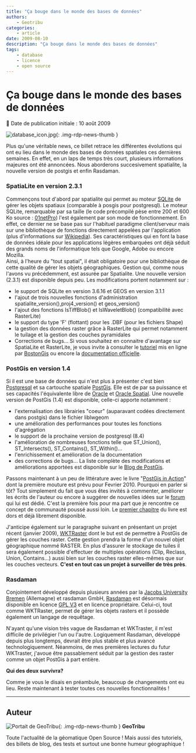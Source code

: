 ```yaml
---
title: "Ça bouge dans le monde des bases de données"
authors:
    - Geotribu
categories:
    - article
date: 2009-08-10
description: "Ça bouge dans le monde des bases de données"
tags:
    - database
    - licence
    - open source
---
```


# Ça bouge dans le monde des bases de données

:calendar: Date de publication initiale : 10 août 2009

![database_icon.jpg](https://cdn.geotribu.fr/img/logos-icones/programmation/database.png){: .img-rdp-news-thumb }

Plus qu'une véritable news, ce billet retrace les différentes évolutions qui ont eu lieu dans le monde des bases de données spatiales ces dernières semaines. En effet, en un laps de temps très court, plusieurs informations majeures ont été annoncées. Nous aborderons succesivement spatialite, la nouvelle version de postgis et enfin Rasdaman.

### SpatiaLite en version 2.3.1

Commençons tout d'abord par spatialite qui permet au moteur [SQLite](http://www.sqlite.org/) de gérer les objets spatiaux (comparable à posgis pour postgresql). Le moteur SQLite, remarquable par sa taille (le code précompilé pèse entre 200 et 600 Ko source : [01netPro](http://pro.01net.com/editorial/372465/sqlite-devient-la-base-de-donnees-standard-du-web-deconnecte/)) l'est également par son mode de fonctionnement. En effet, ce dernier ne se base pas sur l'habituel paradigme client/serveur mais sur une bibliothèque de fonctions directement appelées par l'application (plus d'informations sur [Wikipedia](https://fr.wikipedia.org/wiki/SQLite)). Ses caractéristiques qui en font la base de données idéale pour les applications légères embarquées ont déjà séduit des grands noms de l'informatique tels que Google, Adobe ou encore Mozilla.  
Ainsi, à l'heure du "tout spatial", il était obligatoire pour une bibliothèque de cette qualité de gérer les objets géographiques. Gestion qui, comme nous l'avons vu précédemment, est assurée par Spatialite. Une nouvelle version (2.3.1) est disponible depuis peu. Les modifications portent notamment sur :

* le support de SQLite en version 3.6.16 et GEOS en version 3.1.1
* l'ajout de trois nouvelles fonctions d'administration spatialite\_version(),proj4\_version() et geos\_version()
* l'ajout des fonctions IsTiffBlob() et IsWaveletBlob() (compatibilité avec RasterLite)
* le support du type 'F' (flottant) pour les .DBF (pour les fichiers Shape)
* la gestion des données raster grâce à RasterLite qui permet notamment le tuilage et la gestion des couches pyramidales
* Corrections de bugs...
Si vous souhaitez en connaitre d'avantage sur SpatiaLite et RasterLite, je vous invite à consulter le [tutoriel](http://www.bostongis.com/PrinterFriendly.aspx?content_name=spatialite_tut01) mis en ligne par [BostonGis](http://www.bostongis.com/) ou encore la [documentation officielle](http://www.gaia-gis.it/spatialite/docs.html).

### PostGis en version 1.4

Si il est une base de données qui n'est plus à présenter c'est bien [Postgresql](http://www.postgresql.org/) et sa cartouche spatiale [PostGis](http://postgis.refractions.net/). Elle est de par sa puissance et ses capacités l'équivalente libre de [Oracle](https://fr.wikipedia.org/wiki/Oracle_Database) et [Oracle Spatial](http://www.oracle.com/technology/products/spatial/index.html). Une nouvelle version de PostGis (1.4) est disponible, celle-ci apporte notamment :

* l'externalisation des librairies "coeur" (auparavant codées directement dans postgis) dans le fichier liblwgeom
* une amélioration des performances pour toutes les fonctions d'agrégation
* le support de la prochaine version de postgresql (8.4)
* l'amélioration de nombreuses fonctions telle que ST\_Union(), ST\_Intersects(), ST\_Contains(), ST\_Within()...
* l'enrichissement et amélioration de la documentation
* des corrections de bugs...
La liste complète des modifications et améliorations apportées est disponible sur le [Blog de PostGis](http://www.postgresonline.com/journal/index.php?/archives/128-PostGIS-1.4-is-finally-out-and-other-news.html).

Passons maintenant à un peu de littérature avec le livre "[PostGis in Action](http://www.manning.com/obe/)" dont la première mouture est prévu pour Fevrier 2010. Pourquoi en parler si tôt? Tout simplement du fait que vous êtes invités à commenter, améliorer les écrits de l'auteur ou encore à suggérer de nouvelles idées sur le [forum](http://www.manning-sandbox.com/forum.jspa?forumID=565) qui lui est dédié. C'est la première fois pour ma part que je rencontre ce concept de communauté poussé aussi loin. Le [premier chapitre](http://www.manning.com/obe/PostGIS_MEAPCH01.pdf) du livre est dors et déjà librement disponible.

J'anticipe également sur le paragraphe suivant en présentant un projet récent (janvier 2009), [WKTRaster](http://trac.osgeo.org/postgis/wiki/WKTRaster) dont le but est de permettre à PostGis de gérer les couches raster. Cette gestion prendra la forme d'un nouvel objet géographique nommé RASTER. En plus d'assurer le stockage de tuiles il sera également possible d'effectuer de multiples opérations (Clip, Reclass, Union, Contains...) aussi bien sur les couches raster elles-mêmes que sur les couches vecteurs. **C'est en tout cas un projet à surveiller de très près**.

### Rasdaman

Conjointement développé depuis plusieurs années par la [Jacobs University Bremen](https://fr.wikipedia.org/wiki/Jacobs_University_Bremen) (Allemagne) et rasdaman GmbH, [Rasdaman](http://www.rasdaman.org/) est désormais disponible en licence [GPL V3](https://fr.wikipedia.org/wiki/Licence_publique_g%C3%A9n%C3%A9rale_GNU) et en licence propriétaire. Celui-ci, tout comme WKTRaster, permet de gérer les objets rasters et il possède également un langage de requêtage.

N'ayant qu'une vision très vague de Rasdaman et WKTraster, il m'est difficile de privilégier l'un ou l'autre. Logiquement Rasdaman, développé depuis plus longtemps, devrait être plus stable et plus avancé technologiquement. Néanmoins, de mes premières lectures du futur WKTraster, j'avoue être passablement séduit par la gestion des raster comme un objet PostGis à part entière.

**Qui des deux survivra?**

Comme je vous le disais en préambule, beaucoup de changements ont eu lieu. Reste maintenant à tester toutes ces nouvelles fonctionnalités !

----

## Auteur

![Portait de GeoTribu](https://cdn.geotribu.fr/img/internal/charte/geotribu_logo_64x64.png){: .img-rdp-news-thumb }
**GeoTribu**

Toute l'actualité de la géomatique Open Source ! Mais aussi des tutoriels, des billets de blog, des tests et surtout une bonne humeur géographique !
